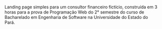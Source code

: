Landing page simples para um consultor financeiro fictício, construída em 3 horas para a prova de Programação Web do 2° semestre do curso de Bacharelado em Engenharia de Software na Universidade do Estado do Pará.